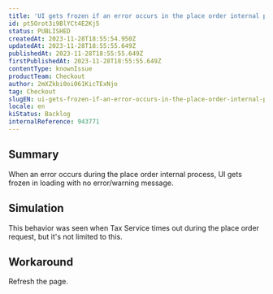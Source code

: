 ```yaml
---
title: 'UI gets frozen if an error occurs in the place order internal process'
id: pt5Orot3i9BlYCt4E2Kj5
status: PUBLISHED
createdAt: 2023-11-28T18:55:54.950Z
updatedAt: 2023-11-28T18:55:55.649Z
publishedAt: 2023-11-28T18:55:55.649Z
firstPublishedAt: 2023-11-28T18:55:55.649Z
contentType: knownIssue
productTeam: Checkout
author: 2mXZkbi0oi061KicTExNjo
tag: Checkout
slugEN: ui-gets-frozen-if-an-error-occurs-in-the-place-order-internal-process
locale: en
kiStatus: Backlog
internalReference: 943771
---
```


## Summary


When an error occurs during the place order internal process, UI gets frozen in loading with no error/warning message.


##

## Simulation


This behavior was seen when Tax Service times out during the place order request, but it's not limited to this.


##

## Workaround


Refresh the page.




